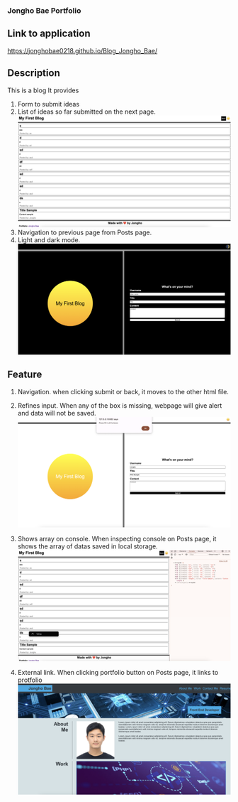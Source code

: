 ### Jongho Bae Portfolio


## Link to application
https://jonghobae0218.github.io/Blog_Jongho_Bae/


## Description
This is a blog
It provides 
1. Form to submit ideas
2. List of ideas so far submitted on the next page.
![Show Posts](Assets/Images/Posts.png)
3. Navigation to previous page from Posts page.
4. Light and dark mode.
![DarkMode](Assets/Images/Darkmode.png)

## Feature

1. Navigation. when clicking submit or back, it moves to the other html file.

2. Refines input. When any of the box is missing, webpage will give alert and data will not be saved.
![Warning](Assets/Images/RefineInput.png)

3. Shows array on console. When inspecting console on Posts page, it shows the array of datas saved in local storage.
![Array shown in Console](Assets/Images/Console.png)

4. External link. When clicking portfolio button on Posts page, it links to protfolio
![Portfolio](Assets/Images/Portfolio.png)


